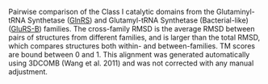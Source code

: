 Pairwise comparison of the Class I catalytic domains from the Glutaminyl-tRNA Synthetase (<a href='/class1/gln'>GlnRS</a>) and Glutamyl-tRNA Synthetase (Bacterial-like) (<a href='/class1/glu1'>GluRS-B</a>) families. 
	The cross-family RMSD is the average RMSD between pairs of structures from different families, and is
	 larger than the total RMSD, which compares structures both within- and between-families. TM scores are bound between 0 and 1. 
	 This alignment was generated automatically using 3DCOMB (Wang et al. 2011) and was not corrected with any manual adjustment.
